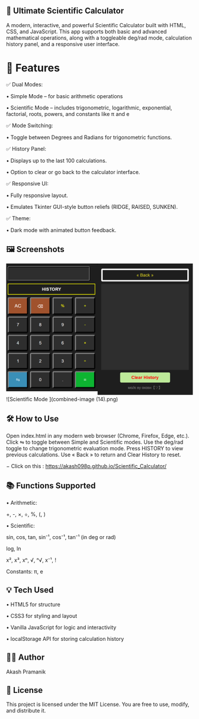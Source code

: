 ## 🔢 Ultimate Scientific Calculator
A modern, interactive, and powerful Scientific Calculator built with HTML, CSS, and JavaScript. This app supports both basic and advanced mathematical operations, along with a toggleable deg/rad mode, calculation history panel, and a responsive user interface.

# 🚀 Features
 ✅ Dual Modes:
 
   • Simple Mode – for basic arithmetic operations
   
   • Scientific Mode – includes trigonometric, logarithmic, exponential, factorial, roots, powers, and constants like π and e

 ✅ Mode Switching:
     
   • Toggle between Degrees and Radians for trigonometric functions.

 ✅ History Panel:
 
   • Displays up to the last 100 calculations.
      
   • Option to clear or go back to the calculator interface.

 ✅ Responsive UI:
 
   • Fully responsive layout.
   
   • Emulates Tkinter GUI-style button reliefs (RIDGE, RAISED, SUNKEN).

 ✅ Theme:
 
   • Dark mode with animated button feedback.

## 🖼️ Screenshots
![Simple Mode ](simple_mode_cal.png)
![Scientific Mode ](combined-image (14).png)

## 🛠️ How to Use
  Open index.html in any modern web browser (Chrome, Firefox, Edge, etc.).
  Click ⇋ to toggle between Simple and Scientific modes.
  Use the deg/rad toggle to change trigonometric evaluation mode.
  Press HISTORY to view previous calculations.
  Use « Back » to return and Clear History to reset.

   − Click on this : https://akash098p.github.io/Scientific_Calculator/

## 📚 Functions Supported

   • Arithmetic: 
   
   +, -, ×, ÷, %, (, )

   • Scientific:
   
   sin, cos, tan, sin⁻¹, cos⁻¹, tan⁻¹ (in deg or rad)
      
   log, ln
      
   x², x³, xⁿ, √, ⁿ√, x⁻¹, !
      
   Constants: π, e

## 💡 Tech Used

   • HTML5 for structure

   • CSS3 for styling and layout

   • Vanilla JavaScript for logic and interactivity

   • localStorage API for storing calculation history

## 👨‍💻 Author
Akash Pramanik

## 📜 License
This project is licensed under the MIT License. You are free to use, modify, and distribute it.



